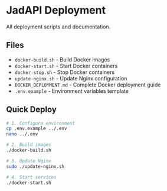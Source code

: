 # JadAPI Deployment

All deployment scripts and documentation.

## Files

- `docker-build.sh` - Build Docker images
- `docker-start.sh` - Start Docker containers
- `docker-stop.sh` - Stop Docker containers
- `update-nginx.sh` - Update Nginx configuration
- `DOCKER_DEPLOYMENT.md` - Complete Docker deployment guide
- `.env.example` - Environment variables template

## Quick Deploy

```bash
# 1. Configure environment
cp .env.example ../.env
nano ../.env

# 2. Build images
./docker-build.sh

# 3. Update Nginx
sudo ./update-nginx.sh

# 4. Start services
./docker-start.sh
```
